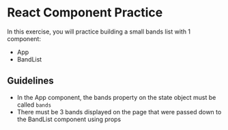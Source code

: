 # React Component Practice

In this exercise, you will practice building a small bands list with 1 component:

- App
- BandList

## Guidelines

- In the App component, the bands property on the state object must be called `bands`
- There must be 3 bands displayed on the page that were passed down to the BandList component using props
